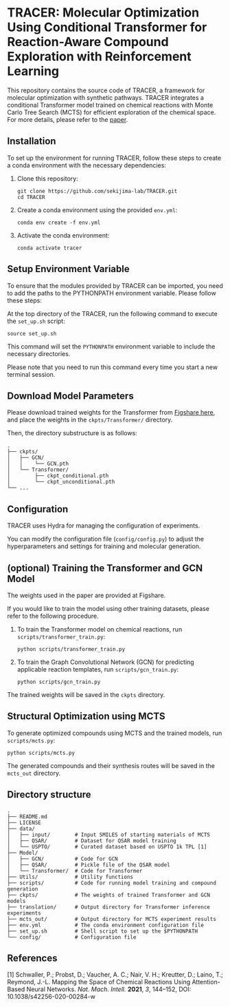 # TRACER: Molecular Optimization Using Conditional Transformer for Reaction-Aware Compound Exploration with Reinforcement Learning

This repository contains the source code of TRACER, a framework for molecular optimization with synthetic pathways. TRACER integrates a conditional Transformer model trained on chemical reactions with Monte Carlo Tree Search (MCTS) for efficient exploration of the chemical space. For more details, please refer to the [paper](https://chemrxiv.org/engage/chemrxiv/article-details/665d4ac021291e5d1df1666b).


## Installation

To set up the environment for running TRACER, follow these steps to create a conda environment with the necessary dependencies:

1. Clone this repository:
   ```
   git clone https://github.com/sekijima-lab/TRACER.git
   cd TRACER
   ```

2. Create a conda environment using the provided `env.yml`:
   ```
   conda env create -f env.yml
   ```

3. Activate the conda environment:
   ```
   conda activate tracer
   ```

## Setup Environment Variable

To ensure that the modules provided by TRACER can be imported, you need to add the paths to the PYTHONPATH environment variable. Please follow these steps:

At the top directory of the TRACER, run the following command to execute the `set_up.sh` script:

```
source set_up.sh
```

This command will set the `PYTHONPATH` environment variable to include the necessary directories.

Please note that you need to run this command every time you start a new terminal session.


## Download Model Parameters

Please download trained weights for the Transformer from [Figshare here](https://figshare.com/articles/software/Weights_of_conditional_unconditional_Transformer/25853551), and place the weights in the `ckpts/Transformer/` directory.

Then, the directory substructure is as follows:


```
.
├── ckpts/
│   ├── GCN/
│   │    └── GCN.pth
│   └── Transformer/
│        ├── ckpt_conditional.pth
│        └── ckpt_unconditional.pth
└── ...
```


## Configuration

TRACER uses Hydra for managing the configuration of experiments. 

You can modify the configuration file (`config/config.py`) to adjust the hyperparameters and settings for training and molecular generation.

## (optional) Training the Transformer and GCN Model

The weights used in the paper are provided at Figshare.

If you would like to train the model using other training datasets, please refer to the following procedure.

1. To train the Transformer model on chemical reactions, run `scripts/transformer_train.py`:
   ```
   python scripts/transformer_train.py
   ```

2. To train the Graph Convolutional Network (GCN) for predicting applicable reaction templates, run `scripts/gcn_train.py`:
   ```
   python scripts/gcn_train.py
   ```

The trained weights will be saved in the `ckpts` directory.

## Structural Optimization using MCTS

To generate optimized compounds using MCTS and the trained models, run `scripts/mcts.py`:
```
python scripts/mcts.py
```

The generated compounds and their synthesis routes will be saved in the `mcts_out` directory.


## Directory structure

```
.
├── README.md    
├── LICENSE
├── data/ 
│   ├── input/        # Input SMILES of starting materials of MCTS
│   ├── QSAR/         # Dataset for QSAR model training
│   └── USPTO/        # Curated dataset based on USPTO 1k TPL [1]
├── Model/               
│   ├── GCN/          # Code for GCN 
│   ├── QSAR/         # Pickle file of the QSAR model
│   └── Transformer/  # Code for Transformer
├── Utils/            # Utility functions
├── scripts/          # Code for running model training and compound generation
├── ckpts/            # The weights of trained Transformer and GCN models
├── translation/      # Output directory for Transformer inference experiments
├── mcts_out/         # Output directory for MCTS experiment results
├── env.yml           # The conda environment configuration file
├── set_up.sh         # Shell script to set up the $PYTHONPATH
└── config/           # Configuration file

```

## References

[1] Schwaller, P.; Probst, D.; Vaucher, A. C.; Nair, V. H.; Kreutter, D.; Laino, T.; Reymond, J.-L. Mapping the Space of Chemical Reactions Using Attention-Based Neural Networks. *Nat. Mach. Intell.* **2021**, *3*, 144–152, DOI: 10.1038/s42256-020-00284-w
